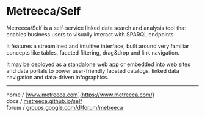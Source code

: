 
# Metreeca/Self

Metreeca/Self is a self-service linked data search and analysis tool that enables business users to visually interact with SPARQL endpoints.

It features a streamlined and intuitive interface, built around very familiar concepts like tables, faceted filtering, drag&drop and link navigation.

It may be deployed as a standalone web app or embedded into web sites and data portals to power user-friendly faceted catalogs, linked data navigation and data-driven infographics.

---

home / [www.metreeca.com](https://www.metreeca.com/)  
docs / [metreeca.github.io/self](https://metreeca.github.io/self/)  
forum / [groups.google.com/d/forum/metreeca](https://groups.google.com/d/forum/metreeca)
